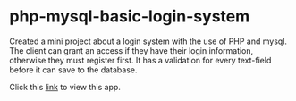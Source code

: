 # php-mysql-basic-login-system
Created a mini project about a login system with the use of PHP and mysql. The client can grant an access if they have their login information, otherwise they must register first. It has a validation for every text-field before it can save to the database.  


Click this [link](https://php-mysql-basic-login-system.herokuapp.com/) to view this app.
